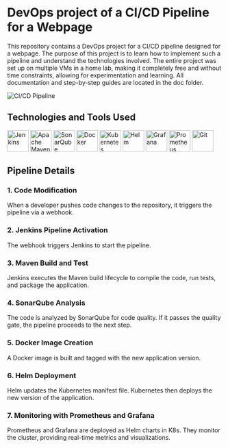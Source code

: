 # DevOps project of a CI/CD Pipeline for a Webpage

This repository contains a DevOps project for a CI/CD pipeline designed for a webpage. The purpose of this project is to learn how to implement such a pipeline and understand the technologies involved. The entire project was set up on multiple VMs in a home lab, making it completely free and without time constraints, allowing for experimentation and learning. All documentation and step-by-step guides are located in the doc folder.

![CI/CD Pipeline](https://miro.medium.com/max/1400/1*F9gQvs4vGM0vRA_e5x8Eww.gif)

## Technologies and Tools Used
<img src="https://icon.icepanel.io/Technology/svg/Jenkins.svg"  width="50" height="50" alt="Jenkins"/> </a> <img src="https://icon.icepanel.io/Technology/svg/Apache-Maven.svg" width="50" height="50" alt="Apache Maven"/> </a> <img src="https://icon.icepanel.io/Technology/svg/SonarQube.svg" width="50" height="50" alt="SonarQube"/> </a> <img src="https://icon.icepanel.io/Technology/svg/Docker.svg" width="50" height="50" alt="Docker"/> </a> <img src="https://icon.icepanel.io/Technology/svg/Kubernetes.svg" width="50" height="50" alt="Kubernetes"/> </a> <img src="https://icon.icepanel.io/Technology/svg/Helm.svg" width="50" height="50" alt="Helm"/> </a> <img src="https://icon.icepanel.io/Technology/svg/Grafana.svg" width="50" height="50" alt="Grafana"/> </a> <img src="https://icon.icepanel.io/Technology/svg/Prometheus.svg" width="50" height="50" alt="Prometheus"/> </a> <img src="https://icon.icepanel.io/Technology/svg/Git.svg" width="50" height="50" alt="Git"/> 


## Pipeline Details

### 1. Code Modification
When a developer pushes code changes to the repository, it triggers the pipeline via a webhook.

### 2. Jenkins Pipeline Activation
The webhook triggers Jenkins to start the pipeline.

### 3. Maven Build and Test
Jenkins executes the Maven build lifecycle to compile the code, run tests, and package the application.

### 4. SonarQube Analysis
The code is analyzed by SonarQube for code quality. If it passes the quality gate, the pipeline proceeds to the next step.

### 5. Docker Image Creation
A Docker image is built and tagged with the new application version.

### 6. Helm Deployment
Helm updates the Kubernetes manifest file. Kubernetes then deploys the new version of the application.

### 7. Monitoring with Prometheus and Grafana
Prometheus and Grafana are deployed as Helm charts in K8s. They monitor the cluster, providing real-time metrics and visualizations.






